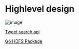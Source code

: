 # Highlevel design

![image](https://user-images.githubusercontent.com/18668593/212193198-65cc5818-68ae-4249-90ee-eec63125e6f0.png)


[Tweet search api](https://developer.twitter.com/en/docs/twitter-api/v1/tweets/search/api-reference/get-search-tweets)

[Go HDFS Package](https://pkg.go.dev/github.com/colinmarc/hdfs)
